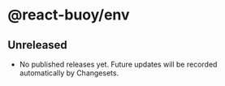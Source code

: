 # @react-buoy/env

## Unreleased

- No published releases yet. Future updates will be recorded automatically by Changesets.
